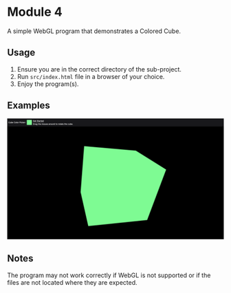 # Module 4
A simple WebGL program that demonstrates a Colored Cube.

## Usage
1. Ensure you are in the correct directory of the sub-project.
2. Run ```src/index.html``` file in a browser of your choice.
3. Enjoy the program(s).

## Examples
![](./example.png)

## Notes
The program may not work correctly if WebGL is not supported or if the files are not located where they are expected.
